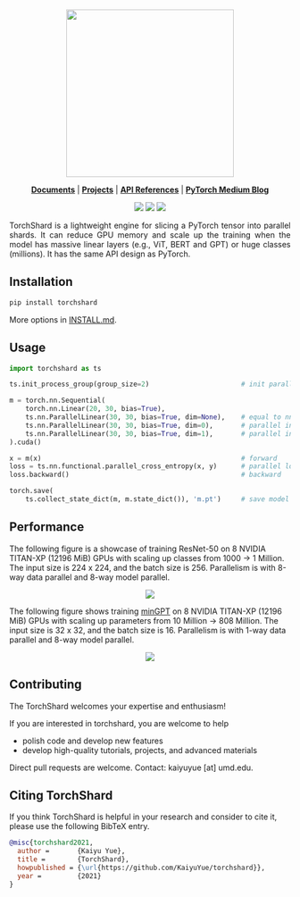 <br />
<p align="center">
  <img src=".github/logo.svg" width="300">
</p>

<p align="center">
  <a href="./docs"><strong>Documents</strong></a> |
  <a href="./projects"><strong>Projects</strong></a> |
  <a href="./docs#api-references---python"><strong>API References</strong></a> |
  <a href="https://medium.com/pytorch/torchshard-a31fcbfdc354"><strong>PyTorch Medium Blog</strong></a>
</p>

<p align="center">
  <a href="https://pypi.org/project/torchshard/">
    <img src="https://img.shields.io/badge/PyPi-0.1.0-28A9E1.svg?style=flat-square" /></a>
  <a href="https://pytorch.org/">
    <img src="https://img.shields.io/badge/Powered%20by-PyTorch-ee4c2c.svg?style=flat-square" /></a>
  <a href="./LICENSE">
    <img src="https://img.shields.io/badge/License-Apache%202.0-black.svg?style=flat-square" /></a>
</p>

<p align="justify">
TorchShard is a lightweight engine for slicing a PyTorch tensor into parallel shards. It can reduce GPU memory and scale up the training when the model has massive linear layers (e.g., ViT, BERT and GPT) or huge classes (millions). It has the same API design as PyTorch.
</p>

## Installation

```bash
pip install torchshard
```

More options in [INSTALL.md](./INSTALL.md).

## Usage

```python
import torchshard as ts

ts.init_process_group(group_size=2)                       # init parallel groups

m = torch.nn.Sequential(
    torch.nn.Linear(20, 30, bias=True),               
    ts.nn.ParallelLinear(30, 30, bias=True, dim=None),    # equal to nn.Linear()
    ts.nn.ParallelLinear(30, 30, bias=True, dim=0),       # parallel in row dimension
    ts.nn.ParallelLinear(30, 30, bias=True, dim=1),       # parallel in column dimension
).cuda()

x = m(x)                                                  # forward
loss = ts.nn.functional.parallel_cross_entropy(x, y)      # parallel loss function
loss.backward()                                           # backward

torch.save(
    ts.collect_state_dict(m, m.state_dict()), 'm.pt')     # save model state
```

## Performance

<p align="left">
  The following figure is a showcase of training ResNet-50 on 8 NVIDIA TITAN-XP (12196 MiB) GPUs with scaling up classes from 1000 &#8594; 1 Million.
  The input size is 224 x 224, and the batch size is 256.
  Parallelism is with 8-way data parallel and 8-way model parallel.
</p>
  
<p align="center">
  <img src=".github/in1k-titan-ts-amp.png">
</p>

<p align="left">
  The following figure shows training <a href="https://github.com/karpathy/minGPT">minGPT</a> on 8 NVIDIA TITAN-XP (12196 MiB) GPUs with scaling up parameters from 10 Million &#8594; 808 Million.
  The input size is 32 x 32, and the batch size is 16.
  Parallelism is with 1-way data parallel and 8-way model parallel.
</p>
  
<p align="center">
  <img src=".github/minGPT-titan-ts.png">
</p>

## Contributing

The TorchShard welcomes your expertise and enthusiasm!

If you are interested in torchshard, you are welcome to help

- polish code and develop new features
- develop high-quality tutorials, projects, and advanced materials

Direct pull requests are welcome. Contact: kaiyuyue [at] umd.edu.

## Citing TorchShard

If you think TorchShard is helpful in your research and consider to cite it, please use the following BibTeX entry.

```BibTeX
@misc{torchshard2021,
  author =       {Kaiyu Yue},
  title =        {TorchShard},
  howpublished = {\url{https://github.com/KaiyuYue/torchshard}},
  year =         {2021}
}
```
